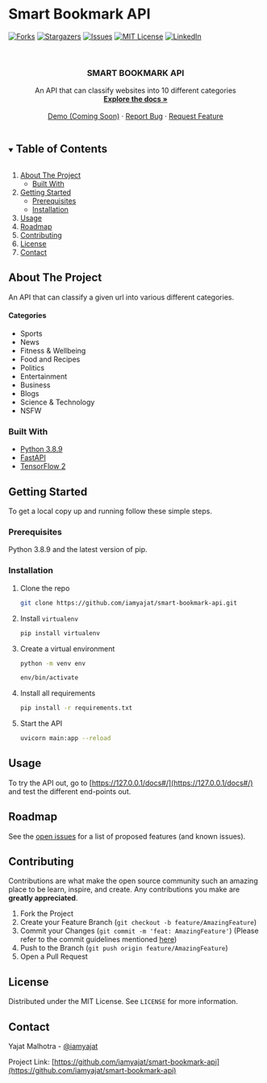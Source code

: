 # Smart Bookmark API
[![Forks][forks-shield]][forks-url]
[![Stargazers][stars-shield]][stars-url]
[![Issues][issues-shield]][issues-url]
[![MIT License][license-shield]][license-url]
[![LinkedIn][linkedin-shield]][linkedin-url]



<!-- PROJECT LOGO -->
<br />
<p align="center">
<!--   <a href="https://github.com/github_username/repo_name">
    <img src="images/logo.png" alt="Logo" width="80" height="80">
  </a> -->

  <h3 align="center">SMART BOOKMARK API</h3>

  <p align="center">
    An API that can classify websites into 10 different categories
    <br />
    <a href="https://github.com/iamyajat/smart-bookmark-api"><strong>Explore the docs »</strong></a>
    <br />
    <br />
    <a href="https://github.com/iamyajat/smart-bookmark-api">Demo (Coming Soon)</a>
    ·
    <a href="https://github.com/iamyajat/smart-bookmark-api/issues">Report Bug</a>
    ·
    <a href="https://github.com/iamyajat/smart-bookmark-api/issues">Request Feature</a>
  </p>
</p>



<!-- TABLE OF CONTENTS -->
<details open="open">
  <summary><h2 style="display: inline-block">Table of Contents</h2></summary>
  <ol>
    <li>
      <a href="#about-the-project">About The Project</a>
      <ul>
        <li><a href="#built-with">Built With</a></li>
      </ul>
    </li>
    <li>
      <a href="#getting-started">Getting Started</a>
      <ul>
        <li><a href="#prerequisites">Prerequisites</a></li>
        <li><a href="#installation">Installation</a></li>
      </ul>
    </li>
    <li><a href="#usage">Usage</a></li>
    <li><a href="#roadmap">Roadmap</a></li>
    <li><a href="#contributing">Contributing</a></li>
    <li><a href="#license">License</a></li>
    <li><a href="#contact">Contact</a></li>
  </ol>
</details>



<!-- ABOUT THE PROJECT -->
## About The Project

An API that can classify a given url into various different categories.

#### Categories
- Sports
- News
- Fitness & Wellbeing
- Food and Recipes
- Politics
- Entertainment
- Business
- Blogs
- Science & Technology
- NSFW


### Built With

* [Python 3.8.9](https://www.python.org/downloads/release/python-389/)
* [FastAPI](https://fastapi.tiangolo.com/)
* [TensorFlow 2](https://www.tensorflow.org/)



<!-- GETTING STARTED -->
## Getting Started

To get a local copy up and running follow these simple steps.

### Prerequisites
Python 3.8.9 and the latest version of pip.

### Installation

1. Clone the repo
   ```sh
   git clone https://github.com/iamyajat/smart-bookmark-api.git
   ```
2. Install `virtualenv`
   ```sh
   pip install virtualenv
   ```
3. Create a virtual environment
   ```sh
   python -m venv env
   ```
   ```sh
   env/bin/activate
   ```
4. Install all requirements
   ```sh
   pip install -r requirements.txt
   ```
5. Start the API
   ```sh
   uvicorn main:app --reload
   ```

<!-- USAGE EXAMPLES -->
## Usage

To try the API out, go to [https://127.0.0.1/docs#/](https://127.0.0.1/docs#/) and test the different end-points out.



<!-- ROADMAP -->
## Roadmap

See the [open issues](https://github.com/iamyajat/smart-bookmark-api/issues) for a list of proposed features (and known issues).



<!-- CONTRIBUTING -->
## Contributing

Contributions are what make the open source community such an amazing place to be learn, inspire, and create. Any contributions you make are **greatly appreciated**.

1. Fork the Project
2. Create your Feature Branch (`git checkout -b feature/AmazingFeature`)
3. Commit your Changes (`git commit -m 'feat: AmazingFeature'`) (Please refer to the commit guidelines mentioned [here](https://www.conventionalcommits.org/en/v1.0.0/))
5. Push to the Branch (`git push origin feature/AmazingFeature`)
6. Open a Pull Request



<!-- LICENSE -->
## License

Distributed under the MIT License. See `LICENSE` for more information.



<!-- CONTACT -->
## Contact

Yajat Malhotra - [@iamyajat](https://twitter.com/iamyajat)

Project Link: [https://github.com/iamyajat/smart-bookmark-api](https://github.com/iamyajat/smart-bookmark-api)




<!-- MARKDOWN LINKS & IMAGES -->
<!-- https://www.markdownguide.org/basic-syntax/#reference-style-links -->
[contributors-shield]: https://img.shields.io/github/contributors/github_username/repo.svg?style=for-the-badge
[contributors-url]: https://github.com/iamyajat/smart-bookmark-api/graphs/contributors
[forks-shield]: https://img.shields.io/github/forks/github_username/repo.svg?style=for-the-badge
[forks-url]: https://github.com/iamyajat/smart-bookmark-api/network/members
[stars-shield]: https://img.shields.io/github/stars/github_username/repo.svg?style=for-the-badge
[stars-url]: https://github.com/iamyajat/smart-bookmark-api/stargazers
[issues-shield]: https://img.shields.io/github/issues/github_username/repo.svg?style=for-the-badge
[issues-url]: https://github.com/iamyajat/smart-bookmark-api/issues
[license-shield]: https://img.shields.io/github/license/github_username/repo.svg?style=for-the-badge
[license-url]: https://github.com/iamyajat/smart-bookmark-api/blob/master/LICENSE.txt
[linkedin-shield]: https://img.shields.io/badge/-LinkedIn-black.svg?style=for-the-badge&logo=linkedin&colorB=555
[linkedin-url]: https://linkedin.com/in/iamyajat
